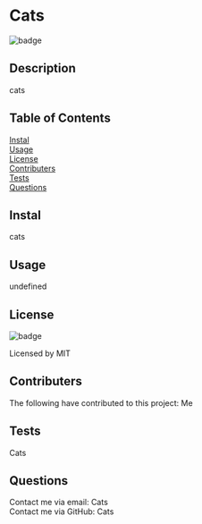 # Cats

![badge](https://img.shields.io/badge/license-MIT-yellow.svg)

## Description
 cats

## Table of Contents

[Instal](#instal) <br>
[Usage](#usage)  <br>
[License](#license)  <br>
[Contributers](#contributers)  <br>
[Tests](#tests)  <br>
[Questions](#questions) 

## Instal
cats

## Usage

undefined

## License

![badge](https://img.shields.io/badge/license-MIT-yellow.svg)

Licensed by MIT

## Contributers

The following have contributed to this project:
Me

## Tests
Cats

## Questions

Contact me via email: Cats <br>
Contact me via GitHub: Cats